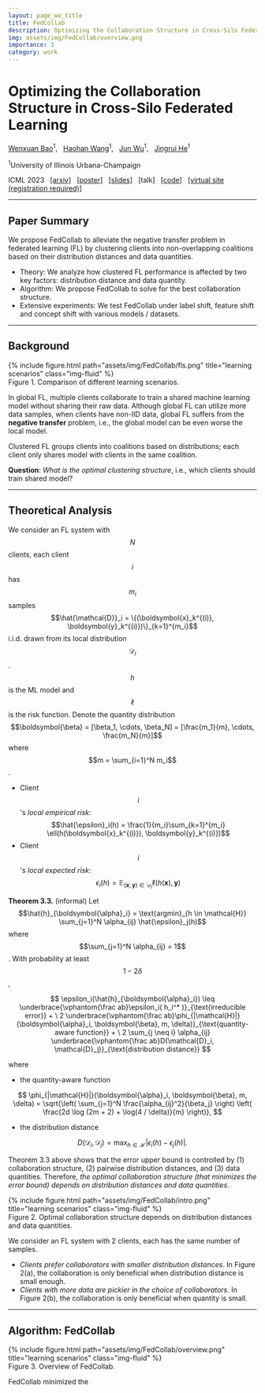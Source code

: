 ```yaml
---
layout: page_wo_title
title: FedCollab
description: Optimizing the Collaboration Structure in Cross-Silo Federated Learning
img: assets/img/FedCollab/overview.png
importance: 1
category: work
---
```


# Optimizing the Collaboration Structure in Cross-Silo Federated Learning

[Wenxuan Bao](https://baowenxuan.github.io/)<sup>1</sup>, &nbsp;
[Haohan Wang](https://haohanwang.github.io/)<sup>1</sup>, &nbsp;
[Jun Wu](https://publish.illinois.edu/junwu3/)<sup>1</sup>, &nbsp;
[Jingrui He](https://www.hejingrui.org/)<sup>1</sup>

<sup>1</sup>University of Illinois Urbana-Champaign

ICML 2023 &nbsp;
[\[arxiv\]](https://arxiv.org/abs/2306.06508) &nbsp;
[\[poster\]](https://github.com/baowenxuan/FedCollab/blob/master/material/FedCollab_poster.pdf) &nbsp;
[\[slides\]](https://github.com/baowenxuan/FedCollab/blob/master/material/FedCollab_slides.pdf) &nbsp;
\[talk\] &nbsp;
[\[code\]](https://github.com/baowenxuan/FedCollab) &nbsp;
[\[virtual site (registration required)\]](https://icml.cc/virtual/2023/poster/23569)

------

## Paper Summary

We propose FedCollab to alleviate the negative transfer problem in federated learning (FL) by clustering clients into non-overlapping coalitions based on their distribution distances and data quantities. 
- Theory: We analyze how clustered FL performance is affected by two key factors: distribution distance and data quantity.
- Algorithm: We propose FedCollab to solve for the best collaboration structure.
- Extensive experiments: We test FedCollab under label shift, feature shift and concept shift with various models / datasets. 

------

## Background

<div class="row">
    <div class="col">
    </div>
    <div class="col-8 mt-3 mt-md-0">
        {% include figure.html path="assets/img/FedCollab/fls.png" title="learning scenarios" class="img-fluid" %}
    </div>
    <div class="col">
    </div>
</div>
<div class="caption">
    Figure 1. Comparison of different learning scenarios. 
</div>

In global FL, multiple clients collaborate to train a shared machine learning model without sharing their raw data. Although global FL can utilize more data samples, when clients have non-IID data, global FL suffers from the **negative transfer** problem, i.e., the global model can be even worse the local model. 

Clustered FL groups clients into coalitions based on distributions; each client only shares model with clients in the same coalition.

**Question**: *What is the optimal clustering structure*, i.e., which clients should train shared model?

------

## Theoretical Analysis

We consider an FL system with $$N$$ clients, each client $$i$$ has $$m_i$$ samples $$\hat{\mathcal{D}}_i = \{(\boldsymbol{x}_k^{(i)}, \boldsymbol{y}_k^{(i)})\}_{k=1}^{m_i}$$ i.i.d. drawn from its local distribution $$\mathcal{D}_i$$. $$h$$ is the ML model and $$\ell$$ is the risk function. Denote the quantity distribution $$\boldsymbol{\beta} = [\beta_1, \cdots, \beta_N] = [\frac{m_1}{m}, \cdots, \frac{m_N}{m}]$$ where $$m = \sum_{i=1}^N m_i$$. 
- Client $$i$$'s *local empirical risk*: $$\hat{\epsilon}_i(h) = \frac{1}{m_i}\sum_{k=1}^{m_i} \ell(h(\boldsymbol{x}_k^{(i)}), \boldsymbol{y}_k^{(i)})$$
- Client $$i$$'s *local expected risk*: $$\epsilon_i(h) = \mathbb{E}_{(\boldsymbol{x}, \boldsymbol{y}) \in \mathcal{D}_i} \ell(h(\boldsymbol{x}), \boldsymbol{y})$$

**Theorem 3.3.** (informal) Let $$\hat{h}_{\boldsymbol{\alpha}_i} = \text{argmin}_{h \in \mathcal{H}} \sum_{j=1}^N \alpha_{ij} \hat{\epsilon}_j(h)$$ where $$\sum_{j=1}^N \alpha_{ij} = 1$$. With probability at least $$1 - 2\delta$$, 

$$
\epsilon_i(\hat{h}_{\boldsymbol{\alpha}_i}) \leq 
        \underbrace{\vphantom{\frac ab}\epsilon_i( h_i^* )}_{\text{irreducible error}} + \ 
        2 \underbrace{\vphantom{\frac ab}\phi_{|\mathcal{H}|}(\boldsymbol{\alpha}_i, \boldsymbol{\beta}, m, \delta)}_{\text{quantity-aware function}} + \ 
        2 \sum_{j \neq i} \alpha_{ij} \underbrace{\vphantom{\frac ab}D(\mathcal{D}_i, \mathcal{D}_j)}_{\text{distribution distance}}
$$

where 
- the quantity-aware function 

$$
\phi_{|\mathcal{H}|}(\boldsymbol{\alpha}_i, \boldsymbol{\beta}, m, \delta) = \sqrt{\left( \sum_{j=1}^N \frac{\alpha_{ij}^2}{\beta_j} \right) \left( \frac{2d \log (2m + 2) + \log(4 / \delta)}{m} \right)}, 
$$

- the distribution distance

$$
D(\mathcal{D}_i, \mathcal{D}_j) = \max_{h \in \mathcal{H}} \left| \epsilon_i(h) - \epsilon_j(h) \right|. 
$$

Theorem 3.3 above shows that the error upper bound is controlled by (1) collaboration structure, (2) pairwise distribution distances, and (3) data quantities. Therefore, *the optimal collaboration structure (that minimizes the error bound) depends on distribution distances and data quantities*. 

<div class="row">
    <div class="col">
    </div>
    <div class="col-6 mt-3 mt-md-0">
        {% include figure.html path="assets/img/FedCollab/intro.png" title="learning scenarios" class="img-fluid" %}
    </div>
    <div class="col">
    </div>
</div>
<div class="caption">
    Figure 2. Optimal collaboration structure depends on distribution distances and data quantities. 
</div>

We consider an FL system with 2 clients, each has the same number of samples. 
- *Clients prefer collaborators with smaller distribution distances*. In Figure 2(a), the collaboration is only beneficial when distribution distance is small enough. 
- *Clients with more data are pickier in the choice of collaborators*. In Figure 2(b), the collaboration is only beneficial when quantity is small. 

------

## Algorithm: FedCollab

<div class="row">
    <div class="col">
    </div>
    <div class="col-8 mt-3 mt-md-0">
        {% include figure.html path="assets/img/FedCollab/overview.png" title="learning scenarios" class="img-fluid" %}
    </div>
    <div class="col">
    </div>
</div>
<div class="caption">
    Figure 3. Overview of FedCollab. 
</div>


FedCollab minimized the 




